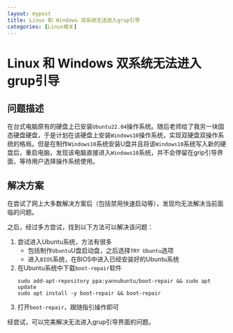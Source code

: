 ```yaml
---
layout: mypost
title: Linux 和 Windows 双系统无法进入grup引导
categories: [Linux相关]
---
```


# Linux 和 Windows 双系统无法进入grup引导

## 问题描述
在台式电脑原有的硬盘上已安装`Ubuntu22.04`操作系统。随后老师给了我另一块固态硬盘硬盘，于是计划在该硬盘上安装`Windows10`操作系统，实现双硬盘双操作系统的格局。但是在制作`Windows10`系统安装U盘并且将该`Windows10`系统写入新的硬盘后，重启电脑，发现该电脑直接进入`Windows10`系统，并不会停留在grip引导界面，等待用户选择操作系统使用。

## 解决方案
在尝试了网上大多数解决方案后（包括禁用快速启动等），发现均无法解决当前面临的问题。

之后，经过多方尝试，找到以下方法可以解决该问题：
1. 尝试进入Ubuntu系统，方法有很多
    - 包括制作`Ubuntu`U盘启动盘，之后选择`TRY Ubuntu`选项
    - 进入`BIOS`系统，在BIOS中进入已经安装好的Ubuntu系统
2. 在Ubuntu系统中下载`boot-repair`软件
    ```shell
    sudo add-apt-repository ppa:yannubuntu/boot-repair && sudo apt update
    sudo apt install -y boot-repair && boot-repair
    ```
3. 打开`boot-repair`，跟随指引操作即可

经尝试，可以完美解决无法进入grup引导界面的问题。